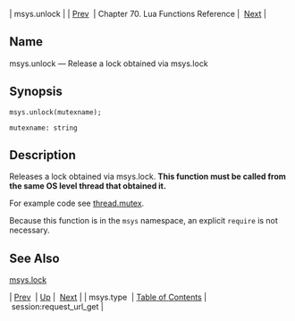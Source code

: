 | msys.unlock |
| [Prev](lua.ref.msys.type)  | Chapter 70. Lua Functions Reference |  [Next](lua.ref.session_request_url_get) |

<a name="lua.ref.msys.unlock"></a>
## Name

msys.unlock — Release a lock obtained via msys.lock

<a name="idp16437168"></a>
## Synopsis

`msys.unlock(mutexname);`

`mutexname: string`<a name="idp16440128"></a>
## Description

Releases a lock obtained via msys.lock. **This function must be called from the same OS level thread that obtained it.** 

For example code see [thread.mutex](lua.ref.thread.mutex "thread.mutex").

Because this function is in the `msys` namespace, an explicit `require` is not necessary.

<a name="idp16445152"></a>
## See Also

[msys.lock](lua.ref.msys.lock "msys.lock")

| [Prev](lua.ref.msys.type)  | [Up](lua.function.details) |  [Next](lua.ref.session_request_url_get) |
| msys.type  | [Table of Contents](index) |  session:request_url_get |

